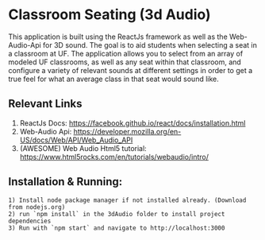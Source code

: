 # Classroom Seating (3d Audio)
 This application is built using the ReactJs framework as well as the Web-Audio-Api for 3D sound. The goal is to aid students when selecting a seat in a classroom at UF. The application allows you to select from an array of modeled UF classrooms, as well as any seat within that classroom, and configure a variety of relevant sounds at different settings in order to get a true feel for what an average class in that seat would sound like.
## Relevant Links

1) ReactJs Docs: https://facebook.github.io/react/docs/installation.html
2) Web-Audio Api: https://developer.mozilla.org/en-US/docs/Web/API/Web_Audio_API
3) (AWESOME) Web Audio Html5 tutorial: https://www.html5rocks.com/en/tutorials/webaudio/intro/

## Installation & Running:
	1) Install node package manager if not installed already. (Download from nodejs.org)
	2) run `npm install` in the 3dAudio folder to install project dependencies
	3) Run with `npm start` and navigate to http://localhost:3000
